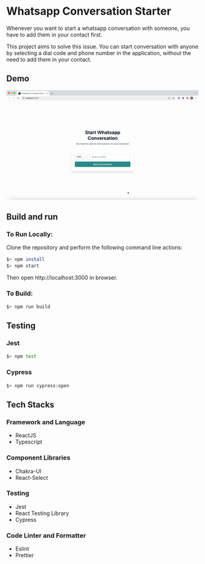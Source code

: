 # Whatsapp Conversation Starter

Whenever you want to start a whatsapp conversation with someone, you have to add them in your contact first.

This project aims to solve this issue. You can start conversation with anyone by selecting a dial code and phone number in the application, without the need to add them in your contact.

## Demo

![](github/demo.gif)

## Build and run

### To Run Locally:

Clone the repository and perform the following command line actions:

```bash
$> npm install
$> npm start
```

Then open http://localhost:3000 in browser.

### To Build:

```bash
$> npm run build
```

## Testing

### Jest

```bash
$> npm test
```

### Cypress

```bash
$> npm run cypress:open
```

## Tech Stacks

### Framework and Language

- ReactJS
- Typescript

### Component Libraries

- Chakra-UI
- React-Select

### Testing

- Jest
- React Testing Library
- Cypress

### Code Linter and Formatter

- Eslint
- Prettier
